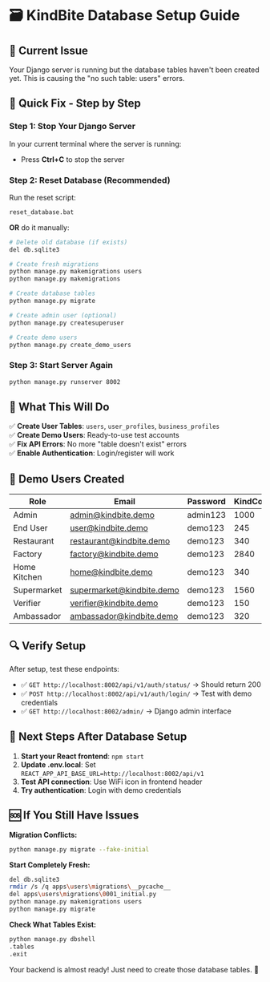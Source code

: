 # 🗃️ KindBite Database Setup Guide

## 🚨 **Current Issue**
Your Django server is running but the database tables haven't been created yet. This is causing the "no such table: users" errors.

## 🔧 **Quick Fix - Step by Step**

### Step 1: Stop Your Django Server
In your current terminal where the server is running:
- Press **Ctrl+C** to stop the server

### Step 2: Reset Database (Recommended)
Run the reset script:
```bash
reset_database.bat
```

**OR** do it manually:

```bash
# Delete old database (if exists)
del db.sqlite3

# Create fresh migrations
python manage.py makemigrations users
python manage.py makemigrations

# Create database tables
python manage.py migrate

# Create admin user (optional)
python manage.py createsuperuser

# Create demo users
python manage.py create_demo_users
```

### Step 3: Start Server Again
```bash
python manage.py runserver 8002
```

## 🎯 **What This Will Do**

✅ **Create User Tables**: `users`, `user_profiles`, `business_profiles`  
✅ **Create Demo Users**: Ready-to-use test accounts  
✅ **Fix API Errors**: No more "table doesn't exist" errors  
✅ **Enable Authentication**: Login/register will work  

## 🧪 **Demo Users Created**

| Role | Email | Password | KindCoins |
|------|-------|----------|-----------|
| Admin | admin@kindbite.demo | admin123 | 1000 |
| End User | user@kindbite.demo | demo123 | 245 |
| Restaurant | restaurant@kindbite.demo | demo123 | 340 |
| Factory | factory@kindbite.demo | demo123 | 2840 |
| Home Kitchen | home@kindbite.demo | demo123 | 340 |
| Supermarket | supermarket@kindbite.demo | demo123 | 1560 |
| Verifier | verifier@kindbite.demo | demo123 | 150 |
| Ambassador | ambassador@kindbite.demo | demo123 | 320 |

## 🔍 **Verify Setup**

After setup, test these endpoints:
- ✅ `GET http://localhost:8002/api/v1/auth/status/` → Should return 200
- ✅ `POST http://localhost:8002/api/v1/auth/login/` → Test with demo credentials
- ✅ `GET http://localhost:8002/admin/` → Django admin interface

## 🚀 **Next Steps After Database Setup**

1. **Start your React frontend**: `npm start`
2. **Update .env.local**: Set `REACT_APP_API_BASE_URL=http://localhost:8002/api/v1`
3. **Test API connection**: Use WiFi icon in frontend header
4. **Try authentication**: Login with demo credentials

## 🆘 **If You Still Have Issues**

**Migration Conflicts:**
```bash
python manage.py migrate --fake-initial
```

**Start Completely Fresh:**
```bash
del db.sqlite3
rmdir /s /q apps\users\migrations\__pycache__
del apps\users\migrations\0001_initial.py
python manage.py makemigrations users
python manage.py migrate
```

**Check What Tables Exist:**
```bash
python manage.py dbshell
.tables
.exit
```

Your backend is almost ready! Just need to create those database tables. 🌟





















